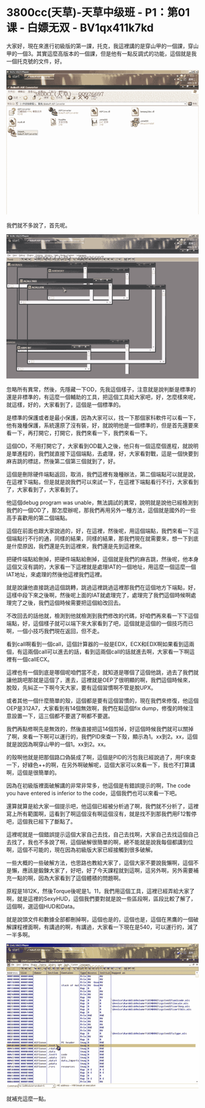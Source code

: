 # 3800cc(天草)-天草中级班 - P1：第01课 - 白嫖无双 - BV1qx411k7kd

大家好，現在來進行初級版的第一課，托克，我這裡講的是穿山甲的一個課，穿山甲的一個3。其實這麼高版本的一個課，但是他有一點反調式的功能，這個就是我一個托克號的文件，好。



![](img/3b13a1d5eed4721e355de513a39313c6_1.png)

我們就不多說了，首先呢。

![](img/3b13a1d5eed4721e355de513a39313c6_3.png)

忽略所有異常，然後，先隱藏一下OD，先我這個樣子，注意就是說判斷是標準的還是非標準的，有這麼一個輔助的工具，把這個工具給大家吧，好，怎麼樣來呢，就這樣，好的，大家看到了，這個是一個標準的。

是標準的保護或者是最小保護，因為大家可以，找一下那個家科軟件可以看一下，他有幾種保護，系統還原了沒有裝，好，就說明他是一個標準的，但是首先還要來看一下，再打開它，打開它，我們來看一下，我們來看一下。

這個OD，不用打開它了，大家看到OD載入之後，他只有一個這麼個進程，就說明是單進程的，我們就直接下這個端點，去處理，好，大家看對戰，這是一個快要到麻吉跳的標誌，然後第二個第三個就到了，好。

這個是刪除硬件端點返回，取消，我們這裡有幾種辦法，第二個端點可以就是說，在這裡下端點，但是就是說我們可以來試一下，在這裡下端點看行不行，大家看到了，大家看到了，大家看到了。

他這個debug program was unable，無法調試的異常，說明就是說他已經檢測到我們的一個OD了，那怎麼辦呢，那我們再用另外一種方法，這個就是國外的一些高手喜歡用的第二個端點。

這個在前面也跟大家說過的，好，在這裡，然後呢，用這個端點，我們來看一下這個端點行不行的通，同樣的結果，同樣的結果，那我們現在就需要來，想一下到底是什麼原因，我們還是先到這裡來，我們還是先到這裡來。

把硬件端點給刪掉，把硬件端點給刪掉，這個就是我們的麻吉跳，然後呢，他本身這個又沒有調的，大家看一下這裡就是處理IAT的一個地址，用這麼一個這麼一個IAT地址，來處理的然後他這裡我們這裡。

就是說讓他直接跳過這個跳轉，跳過這裡跳過這裡那我們在這個地方下端點，好，這樣中段下來之後啊，然後呢上面的IAT就處理完了，處理完了我們這個時候啊處理完了之後，我們這個時候需要把這個給改回去。

不改回去的話他就，檢測到他就檢測到我們修改的代碼，好咱們再來看一下下這個端點，好，這個樣子就可以端下來大家看到了吧，這個就是這個的一個技巧而已啊，一個小技巧我們現在返回，但不走。

看到call啊看到一個call，這個計算器的一般是EDX，ECX和EDX啊如果看到這兩個，有這兩個call可以進去的話，看到這兩個call的話就進去啊，大家看一下啊這裡有一個callECX。

這裡也有一個到底是哪個呢咱們當不走，就知道是哪個了這個他跳，過去了我們就讓他跳吧那就是這個了，進去，這裡就是OEP了很明顯的啊，我們這個時候來，脫殼，先糾正一下啊今天大家，要有這個習慣啊不管是脫UPX。

或者其他一個什麼簡單的殼，這個都是要有這個習慣的，現在我們來修復，他這個OEP是312A7，大家看到有14個無效啊，我們在點這個fix dump，修復的時候注意設置一下，這三個都不要選了啊都不要選。

我們再點修啊先是無效的，然後直接把這14個剪掉，好這個時候我們就可以關掉了啊，來看一下啊可以運行的，我們PID來查一下殼，顯示為1。xx到2。xx，這個就是說因為啊穿山甲的一個1。xx到2。xx。

的殼啊他就是把那個路口偽裝成了啊，這個是PID的污包我已經說過了，用FI來查一下，好綠色++的啊，在另外啊破解呢，這個大家可以來看一下，我也不打算講啊，這個是很簡單的。

因為在初級版裡面破解講的非常非常多，他這個是有錯誤提示的啊，The code you have entered is inferior to the code，這個我們也可以來看一下吧。

還算就算是給大家一個提示吧，他這個已經被分析過了啊，我們就不分析了，這裡寫上所有範圍啊，這看到了啊這個沒有啊這個沒有，就是找不到那我們用F12暫停吧，這個我已經下了斷點了。

這裡呢就是一個錯誤提示這個大家自己去找，自己去找啊，大家自己去找這個自己去找了，我也不多說了啊，這個破解很簡單的啊，總不能就是說我每個都講到位啊，這個不可能的，現在因為初級版大家已經接觸到很多破解。

一些大概的一些破解方法，也思路也教給大家了，這個大家不要說我懶啊，這個不是懶，應該是鍛鍊大家了，好吧，好了今天課程就到這啊，這另外啊，另外需要補充一點的啊，因為大家看到了這個體積的問題啊。

原程是1812K，然後Torque後呢是1。11，我們用這個工具，這裡已經弄給大家了啊，就是這裡的SexyHUD，這個我們要對就是說一些區段啊，區段比較了解了，這個啊，選這個HUD和Data。

就是說頭文件和數據全部都刪掉啊，這個也是的，這個也是，這個在黑鷹的一個破解課程裡面啊，有講過的啊，有講過，大家看一下現在是540，可以運行的，減了一半多啊。



![](img/3b13a1d5eed4721e355de513a39313c6_5.png)

就補充這麼一點。